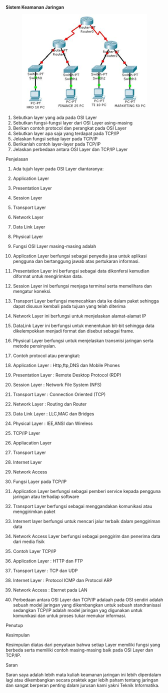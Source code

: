 **Sistem Keamanan Jaringan**

<p align="center">
  <img src="../../img/jaringan.jpg" width="400px">
</p>

1. Sebutkan layer yang ada pada OSI Layer
2. Sebutkan fungsi-fungsi layer dari OSI Layer asing-masing
3. Berikan contoh protocol dan perangkat pada OSI Layer
4. Sebutkan layer apa saja yang terdapat pada TCP/IP
5. Jelaskan fungsi setiap layer pada TCP/IP
6. Berikanlah contoh layer-layer pada TCP/IP
7. Jelaskan perbedaan antara OSI Layer dan TCP/IP Layer

Penjelasan

1. Ada tujuh layer pada OSI Layer diantaranya:

1. Application Layer
2. Presentation Layer
3. Session Layer
4. Transport Layer
5. Network Layer
6. Data Link Layer
7. Physical Layer

1. Fungsi OSI Layer masing-masing adalah

1. Application Layer berfungsi sebagai penyedia jasa untuk aplikasi pengguna dan bertanggung jawab atas pertukaran informasi.
2. Presentation Layer ini berfungsi sebagai data dikonfersi kemudian diformat untuk mengirimkan data.
3. Session Layer ini berfungsi menjaga terminal serta memelihara dan mengatur koneksi.
4. Transport Layer berfungsi memecahkan data ke dalam paket sehingga dapat disusun kembali pada tujuan yang telah diterima
5. Network Layer ini berfungsi untuk menjelaskan alamat-alamat IP
6. DataLink Layer ini berfungsi untuk menentukan bit-bit sehingga data dikelempokkan menjadi format dan disebut sebagai frame.
7. Physical Layer berfungsi untuk menjelaskan transmisi jaringan  serta metode pensinyalan.

1. Contoh protocol atau perangkat:

1. Application Layer : Http,ftp,DNS dan Mobile Phones
2. Presentation Layer : Remote Desktop Protocol (RDP)
3. Session Layer : Network File System (NFS)
4. Transport Layer : Connection Oriented (TCP)
5. Network Layer : Routing  dan Router
6. Data Link Layer : LLC,MAC dan Bridges
7. Physical Layer : IEE,ANSI dan Wireless

1. TCP/IP Layer

1. Appliacation Layer
2. Transport Layer
3. Internet Layer
4. Network Access

1. Fungsi Layer pada TCP/IP

1. Application Layer berfungsi sebagai pemberi service kepada pengguna jaringan atau terhadap software
2. Transport Layer berfungsi sebagai menggandakan komunikasi atau menggirimkan paket
3. Internert layer berfungsi untuk mencari jalur terbaik dalam penggiriman data
4. Network Access Layer berfungsi sebagai penggirim dan penerima data dari media fisik

1. Contoh Layer TCP/IP

1. Application Layer : HTTP dan FTP
2. Transport Layer : TCP dan UDP
3. Internet Layer : Protocol ICMP dan Protocol ARP
4. Network Access : Eternet pada LAN

1. Perbedaan antara OSI Layer dan TCP/IP adalaah  pada OSI sendiri adalah sebuah model jaringan yang dikembangkan untuk sebuah standranisasi sedangkan TCP/IP adalah model jaringan yag digunakan  untuk komunikasi dan untuk proses tukar menukar informasi.

Penutup

Kesimpulan

Kesimpulan diatas  dari penyataan bahwa setiap Layer memiliki fungsi yang berbeda serta memiliki contoh masing-masing baik pada OSI Layer dan TCP/IP.

Saran

Saran saya adalah lebih  mata kuliah keamanan jaringan ini lebih diperdalam lagi atau dikembangkan secara praktek agar lebih paham tentang jaringan dan sangat berperan penting dalam jurusan kami  yakni Teknik Informatika.